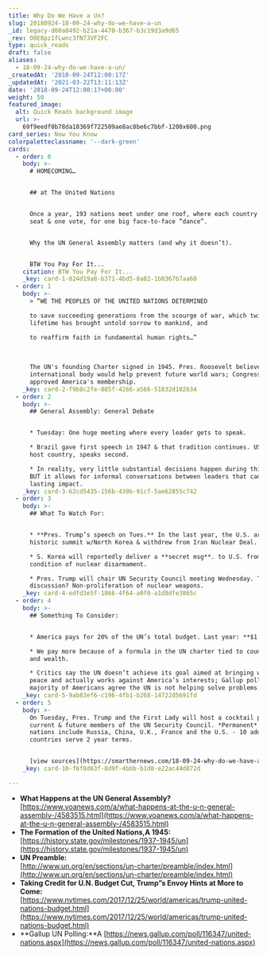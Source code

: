 ```yaml
---
title: Why Do We Have a Un?
slug: 20180924-18-09-24-why-do-we-have-a-un
_id: legacy-d00a0492-b21a-4470-b367-b3c19d3a9d65
_rev: O8E8pz1fLwnc3fN7JVF2FC
type: quick_reads
draft: false
aliases:
  - 18-09-24-why-do-we-have-a-un/
_createdAt: '2018-09-24T12:00:17Z'
_updatedAt: '2021-03-22T13:11:13Z'
date: '2018-09-24T12:00:17+00:00'
weight: 50
featured_image:
  alt: Quick Reads background image
  url: >-
    69f9eedf0b78da18369f722509ae8ac8be6c7bbf-1200x600.png
card_series: Now You Know
colorpaletteclassname: '--dark-green'
cards:
  - order: 0
    body: >-
      # HOMECOMING…


      ## at The United Nations


      Once a year, 193 nations meet under one roof, where each country has one
      seat & one vote, for one big face-to-face “dance”.


      Why the UN General Assembly matters (and why it doesn’t).


      BTW You Pay For It...
    citation: BTW You Pay For It...
    _key: card-1-824d19a8-b371-4bd5-8a82-1b0367b7aa60
  - order: 1
    body: >-
      > “WE THE PEOPLES OF THE UNITED NATIONS DETERMINED  

      to save succeeding generations from the scourge of war, which twice in our
      lifetime has brought untold sorrow to mankind, and  

      to reaffirm faith in fundamental human rights…”  
        
        
        
      The UN's founding Charter signed in 1945. Pres. Roosevelt believed an
      international body would help prevent future world wars; Congress agreed &
      approved America's membership.
    _key: card-2-f9b8c2fe-885f-4266-a566-51832d102b34
  - order: 2
    body: >-
      ## General Assembly: General Debate


      * Tuesday: One huge meeting where every leader gets to speak.

      * Brazil gave first speech in 1947 & that tradition continues. USA, the
      host country, speaks second.

      * In reality, very little substantial decisions happen during this time,
      BUT it allows for informal conversations between leaders that can have a
      lasting impact.
    _key: card-3-62cd5435-156b-439b-91cf-5ae62855c742
  - order: 3
    body: >-
      ## What To Watch For:


      * **Pres. Trump’s speech on Tues.** In the last year, the U.S. arranged a
      historic summit w/North Korea & withdrew from Iran Nuclear Deal.

      * S. Korea will reportedly deliver a **secret msg**. to U.S. from NoKo: a
      condition of nuclear disarmament.

      * Pres. Trump will chair UN Security Council meeting Wednesday. Topic of
      discussion? Non-proliferation of nuclear weapons.
    _key: card-4-edfd3e5f-1866-4f64-a0f0-a1d8dfe3865c
  - order: 4
    body: >-
      ## Something To Consider:


      * America pays for 20% of the UN’s total budget. Last year: **$1.2B**

      * We pay more because of a formula in the UN charter tied to country size
      and wealth.

      * Critics say the UN doesn’t achieve its goal aimed at bringing world
      peace and actually works against America’s interests; Gallup poll =
      majority of Americans agree the UN is not helping solve problems.
    _key: card-5-9ab83ef6-c196-4fb1-b268-14722d5691fd
  - order: 5
    body: >-
      On Tuesday, Pres. Trump and the First Lady will host a cocktail party for
      current & future members of the UN Security Council. *Permanent* member
      nations include Russia, China, U.K., France and the U.S. - 10 additional
      countries serve 2 year terms.


      [view sources](https://smarthernews.com/18-09-24-why-do-we-have-a-un/)
    _key: card-10-f6f8d63f-8d9f-4bbb-b1d8-e22ac44d872d

---
```

* **What Happens at the UN General Assembly?**  
[https://www.voanews.com/a/what-happens-at-the-u-n-general-assembly-/4583515.html](https://www.voanews.com/a/what-happens-at-the-u-n-general-assembly-/4583515.html)
* **The Formation of the United Nations,A 1945:**  
[https://history.state.gov/milestones/1937-1945/un](https://history.state.gov/milestones/1937-1945/un)
* **UN Preamble:**  
[http://www.un.org/en/sections/un-charter/preamble/index.html](http://www.un.org/en/sections/un-charter/preamble/index.html)
* **Taking Credit for U.N. Budget Cut, Trump”s Envoy Hints at More to Come:**  
[https://www.nytimes.com/2017/12/25/world/americas/trump-united-nations-budget.html](https://www.nytimes.com/2017/12/25/world/americas/trump-united-nations-budget.html)
* **Gallup UN Polling:**A [https://news.gallup.com/poll/116347/united-nations.aspx](https://news.gallup.com/poll/116347/united-nations.aspx)
